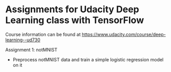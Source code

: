 Assignments for Udacity Deep Learning class with TensorFlow
===========================================================

Course information can be found at https://www.udacity.com/course/deep-learning--ud730

Assignment 1: notMNIST
- Preprocess notMNIST data and train a simple logistic regression model on it
